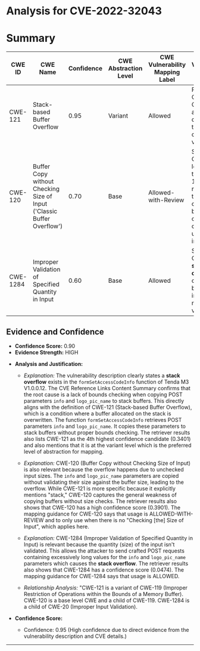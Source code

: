 # Analysis for CVE-2022-32043

# Summary
| CWE ID | CWE Name | Confidence | CWE Abstraction Level | CWE Vulnerability Mapping Label | CWE-Vulnerability Mapping Notes |
|---|---|---|---|---|---|
| CWE-121 | Stack-based Buffer Overflow | 0.95 | Variant | Allowed | Primary CWE. This CWE accurately describes the root cause of the vulnerability. |
| CWE-120 | Buffer Copy without Checking Size of Input ('Classic Buffer Overflow') | 0.70 | Base | Allowed-with-Review | Secondary CWE. While less specific than CWE-121, it represents the broader class of buffer overflows caused by unchecked input sizes. |
| CWE-1284 | Improper Validation of Specified Quantity in Input | 0.60 | Base | Allowed | Secondary CWE. The **stack overflow** is occurring because the input size is not validated. |

## Evidence and Confidence

*   **Confidence Score:** 0.90
*   **Evidence Strength:** HIGH

- **Analysis and Justification:**  
  - *Explanation:* The vulnerability description clearly states a **stack overflow** exists in the `formSetAccessCodeInfo` function of Tenda M3 V1.0.0.12. The CVE Reference Links Content Summary confirms that the root cause is a lack of bounds checking when copying POST parameters `info` and `logo_pic_name` to stack buffers. This directly aligns with the definition of CWE-121 (Stack-based Buffer Overflow), which is a condition where a buffer allocated on the stack is overwritten. The function `formSetAccessCodeInfo` retrieves POST parameters `info` and `logo_pic_name`. It copies these parameters to stack buffers without proper bounds checking. The retriever results also lists CWE-121 as the 4th highest confidence candidate (0.3401) and also mentions that it is at the variant level which is the preferred level of abstraction for mapping.
  - *Explanation:* CWE-120 (Buffer Copy without Checking Size of Input) is also relevant because the overflow happens due to unchecked input sizes. The `info` and `logo_pic_name` parameters are copied without validating their size against the buffer size, leading to the overflow. While CWE-121 is more specific because it explicitly mentions "stack," CWE-120 captures the general weakness of copying buffers without size checks. The retriever results also shows that CWE-120 has a high confidence score (0.3901). The mapping guidance for CWE-120 says that usage is ALLOWED-WITH-REVIEW and to only use when there is no "Checking [the] Size of Input", which applies here.
  - *Explanation:* CWE-1284 (Improper Validation of Specified Quantity in Input) is relevant because the quantity (size) of the input isn't validated. This allows the attacker to send crafted POST requests containing excessively long values for the `info` and `logo_pic_name` parameters which causes the **stack overflow**. The retriever results also shows that CWE-1284 has a confidence score (0.0474). The mapping guidance for CWE-1284 says that usage is ALLOWED.
  
  - *Relationship Analysis:* "CWE-121 is a variant of CWE-119 (Improper Restriction of Operations within the Bounds of a Memory Buffer). CWE-120 is a base level CWE and a child of CWE-119. CWE-1284 is a child of CWE-20 (Improper Input Validation).

- **Confidence Score:**
  - Confidence: 0.95 (High confidence due to direct evidence from the vulnerability description and CVE details.)

---